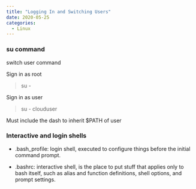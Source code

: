 ```yaml
---
title: "Logging In and Switching Users"
date: 2020-05-25
categories:
  - Linux
---
```


### su command
switch user command

Sign in as root
> su -

Sign in as user
> su - clouduser

Must include the dash to inherit $PATH of user


### Interactive and login shells
- .bash_profile: login shell, executed to configure things before the initial command prompt.

- .bashrc: interactive shell, is the place to put stuff that applies only to bash itself, such as alias and function definitions, shell options, and prompt settings.
